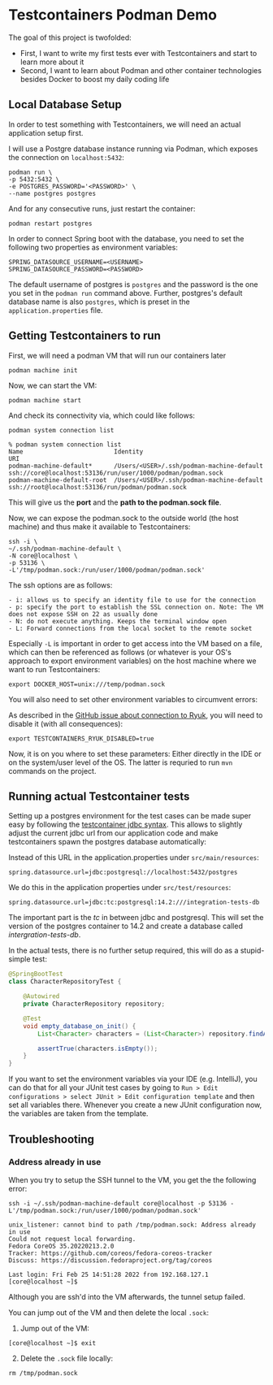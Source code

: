 # Testcontainers Podman Demo
The goal of this project is twofolded:
- First, I want to write my first tests ever with Testcontainers and start to learn more about it
- Second, I want to learn about Podman and other container technologies besides Docker to boost my daily coding life

## Local Database Setup
In order to test something with Testcontainers, we will need an actual application setup first.

I will use a Postgre database instance running via Podman, which exposes the connection on `localhost:5432`:

```
podman run \
-p 5432:5432 \
-e POSTGRES_PASSWORD='<PASSWORD>' \
--name postgres postgres
```

And for any consecutive runs, just restart the container:

```
podman restart postgres
```

In order to connect Spring boot with the database, you need to set the following two
properties as environment variables:

```
SPRING_DATASOURCE_USERNAME=<USERNAME>
SPRING_DATASOURCE_PASSWORD=<PASSWORD>
```

The default username of postgres is `postgres` and the password is the one you set in the `podman run`
command above. Further, postgres's default database name is also `postgres`, which is preset in the `application.properties`
file.

## Getting Testcontainers to run
First, we will need a podman VM that will run our containers later

`podman machine init`

Now, we can start the VM:

`podman machine start`

And check its connectivity via, which could like follows:

`podman system connection list`

```
% podman system connection list
Name                         Identity                                           URI
podman-machine-default*      /Users/<USER>/.ssh/podman-machine-default  ssh://core@localhost:53136/run/user/1000/podman/podman.sock
podman-machine-default-root  /Users/<USER>/.ssh/podman-machine-default  ssh://root@localhost:53136/run/podman/podman.sock
```

This will give us the **port** and the **path to the podman.sock file**.

Now, we can expose the podman.sock to the outside world (the host machine) and thus make it available to Testcontainers:

```
ssh -i \
~/.ssh/podman-machine-default \
-N core@localhost \
-p 53136 \
-L'/tmp/podman.sock:/run/user/1000/podman/podman.sock'
```

The ssh options are as follows:

```
- i: allows us to specify an identity file to use for the connection
- p: specify the port to establish the SSL connection on. Note: The VM does not expose SSH on 22 as usually done
- N: do not execute anything. Keeps the terminal window open
- L: Forward connections from the local socket to the remote socket
```

Especially `-L` is important in order to get access into the VM based on a file, which can then be referenced as follows (or whatever is your OS's approach to export environment variables) on the host machine
where we want to run Testcontainers:

```
export DOCKER_HOST=unix:///temp/podman.sock
```

You will also need to set other environment variables to circumvent errors:

As described in the [GitHub issue about connection to Ryuk](https://github.com/testcontainers/testcontainers-java/issues/3609), you will need to disable it (with all consequences):
```
export TESTCONTAINERS_RYUK_DISABLED=true
```

Now, it is on you where to set these parameters: Either directly in the IDE or on the system/user level of the OS. The latter is requried
to run `mvn` commands on the project.

## Running actual Testcontainer tests
Setting up a postgres environment for the test cases can be made super easy by following the
[testcontainer jdbc syntax](https://www.testcontainers.org/modules/databases/jdbc/). This allows to slightly
adjust the current jdbc url from our application code and make testcontainers spawn the postgres database
automatically:

Instead of this URL in the application.properties under `src/main/resources`:
```
spring.datasource.url=jdbc:postgresql://localhost:5432/postgres
```

We do this in the application properties under `src/test/resources`:
```
spring.datasource.url=jdbc:tc:postgresql:14.2:///integration-tests-db
```

The important part is the *tc* in between jdbc and postgresql. This will set the version of
the postgres container to 14.2 and create a database called *intergration-tests-db*.

In the actual tests, there is no further setup required, this will do as a stupid-simple test:

```java
@SpringBootTest
class CharacterRepositoryTest {

    @Autowired
    private CharacterRepository repository;

    @Test
    void empty_database_on_init() {
        List<Character> characters = (List<Character>) repository.findAll();

        assertTrue(characters.isEmpty());
    }
}
```

If you want to set the environment variables via your IDE (e.g. IntelliJ), you can
do that for all your JUnit test cases by going to 
`Run > Edit configurations > select JUnit > Edit configuration template` and then set all variables there.
Whenever you create a new JUnit configuration now, the variables are taken from the template.

## Troubleshooting

### Address already in use
When you try to setup the SSH tunnel to the VM, you get the the following error:

`ssh -i ~/.ssh/podman-machine-default core@localhost -p 53136 -L'/tmp/podman.sock:/run/user/1000/podman/podman.sock'`

```
unix_listener: cannot bind to path /tmp/podman.sock: Address already in use
Could not request local forwarding.
Fedora CoreOS 35.20220213.2.0
Tracker: https://github.com/coreos/fedora-coreos-tracker
Discuss: https://discussion.fedoraproject.org/tag/coreos

Last login: Fri Feb 25 14:51:28 2022 from 192.168.127.1
[core@localhost ~]$
```

Although you are ssh'd into the VM afterwards, the tunnel setup failed.

You can jump out of the VM and then delete the local `.sock`:

1. Jump out of the VM:

`[core@localhost ~]$ exit`

2. Delete the `.sock` file locally:

`rm /tmp/podman.sock`